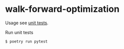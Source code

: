 # walk-forward-optimization

Usage see [unit tests](tests/).

Run unit tests

```
$ poetry run pytest
```
